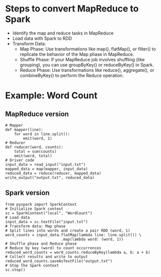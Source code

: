 # Steps to convert MapReduce to Spark

- Identify the map and reduce tasks in MapReduce
- Load data with Spark to RDD
- Transform Data:
  - Map Phase: Use transformations like map(), flatMap(), or filter() to replicate the behavior of the Map phase in MapReduce.
  - Shuffle Phase: If your MapReduce job involves shuffling (like grouping), you can use groupByKey() or reduceByKey() in Spark.
  - Reduce Phase: Use transformations like reduce(), aggregate(), or combineByKey() to perform the Reduce operation.

# Example: Word Count

## MapReduce version
```
# Mapper
def mapper(line):
    for word in line.split():
        emit(word, 1)
# Reducer
def reducer(word, counts):
    total = sum(counts)
    emit(word, total)
# Driver code
input_data = read_input("input.txt")
mapped_data = map(mapper, input_data)
reduced_data = reduce(reducer, mapped_data)
write_output("output.txt", reduced_data)
```

## Spark version
```
from pyspark import SparkContext
# Initialize Spark context
sc = SparkContext("local", "WordCount")
# Load data
input_data = sc.textFile("input.txt")
# Transform data: Map phase
# Split lines into words and create a pair RDD (word, 1)
word_counts = input_data.flatMap(lambda line: line.split()) \
                         .map(lambda word: (word, 1))
# Shuffle phase and Reduce phase
# Reduce by key (word) to count occurrences
reduced_word_counts = word_counts.reduceByKey(lambda a, b: a + b)
# Collect results and write to output
reduced_word_counts.saveAsTextFile("output.txt")
# Stop the Spark context
sc.stop()
```
